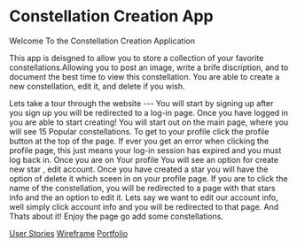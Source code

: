# Constellation Creation App

Welcome To the Constellation Creation Application

This app is deisgned to allow you to store a collection of your favorite
constellations.Allowing you to post an image, write a brife discription, and
to document the best time to view this constellation. You are able to create a
new constellation, edit it, and delete if you wish.

Lets take a tour through the website --- You will start by signing up after
you sign up you will be redirected to a log-in page. Once you have logged in
you are able to start creating! You will start out on the main page, where you
will see 15 Popular constellations. To get to your profile click the profile
button at the top of the page. If ever you get an error when clicking the
profile page, this just means your log-in session has expired and you must
log back in. Once you are on Your profile You will see an option for create
new star , edit account. Once you have created a star you will have the option
of delete it which sceen in on your profile page. If you are to click the
name of the constellation, you will be redirected to a page with that stars info
and the an option to edit it. Lets say we want to edit our account info, well
simply click account info and you will be redirected to that page. And Thats
about it! Enjoy the page go add some constellations.

[User Stories](https://trello.com/b/iBCKh5Pe/wdi-project-two)
[Wireframe](https://www.draw.io/?lightbox=1&highlight=0000ff&edit=_blank&layers=1&nav=1&title=Untitled%20Diagram.xml#Uhttps%3A%2F%2Fraw.githubusercontent.com%2Fmagkinney21%2Fproject2-%2Fmaster%2FUntitled%2520Diagram.xml)
[Portfolio](https://magkinney21.github.io/startbootstrap-landing-page/)

